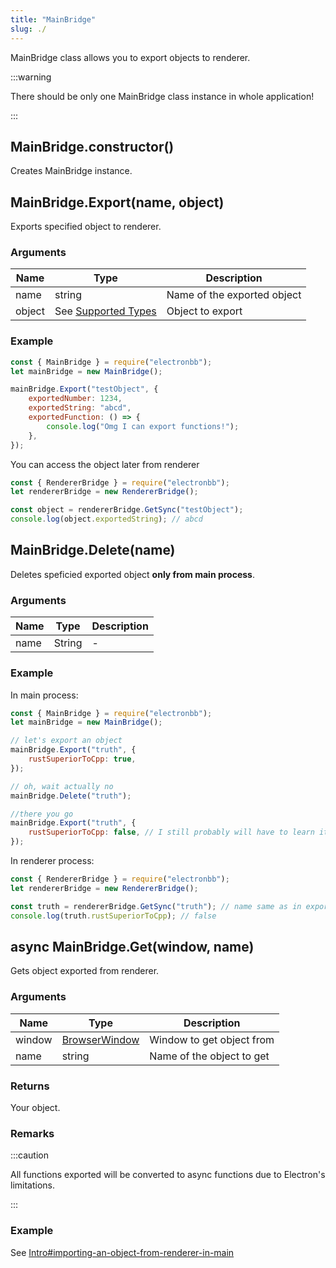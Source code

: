 ```yaml
---
title: "MainBridge"
slug: ./
---
```


MainBridge class allows you to export objects to renderer.

:::warning

There should be only one MainBridge class instance in whole application!

:::

## MainBridge.constructor()

Creates MainBridge instance.

## MainBridge.Export(name, object)

Exports specified object to renderer.

### Arguments

| Name   | Type                                     | Description                 |
| ------ | ---------------------------------------- | --------------------------- |
| name   | string                                   | Name of the exported object |
| object | See [Supported Types](../SupportedTypes) | Object to export            |

### Example

```js showLineNumbers
const { MainBridge } = require("electronbb");
let mainBridge = new MainBridge();

mainBridge.Export("testObject", {
    exportedNumber: 1234,
    exportedString: "abcd",
    exportedFunction: () => {
        console.log("Omg I can export functions!");
    },
});
```

You can access the object later from renderer

```js showLineNumbers
const { RendererBridge } = require("electronbb");
let rendererBridge = new RendererBridge();

const object = rendererBridge.GetSync("testObject");
console.log(object.exportedString); // abcd
```

## MainBridge.Delete(name)

Deletes speficied exported object **only from main process**.

### Arguments

| Name | Type   | Description |
| ---- | ------ | ----------- |
| name | String | -           |

### Example

In main process:

```js showLineNumbers
const { MainBridge } = require("electronbb");
let mainBridge = new MainBridge();

// let's export an object
mainBridge.Export("truth", {
    rustSuperiorToCpp: true,
});

// oh, wait actually no
mainBridge.Delete("truth");

//there you go
mainBridge.Export("truth", {
    rustSuperiorToCpp: false, // I still probably will have to learn it, like I tried learning Rust like 3 fcking times and it's just so hard, someone plz help me
});
```

In renderer process:

```js showLineNumbers
const { RendererBridge } = require("electronbb");
let rendererBridge = new RendererBridge();

const truth = rendererBridge.GetSync("truth"); // name same as in export
console.log(truth.rustSuperiorToCpp); // false
```

## async MainBridge.Get(window, name)

Gets object exported from renderer.

### Arguments

| Name   | Type                                                                       | Description               |
| ------ | -------------------------------------------------------------------------- | ------------------------- |
| window | [BrowserWindow](https://www.electronjs.org/docs/latest/api/browser-window) | Window to get object from |
| name   | string                                                                     | Name of the object to get |

### Returns

Your object.

### Remarks

:::caution

All functions exported will be converted to async functions due to Electron's limitations.

:::

### Example

See [Intro#importing-an-object-from-renderer-in-main](../../Intro#importing-an-object-from-renderer-in-main)
